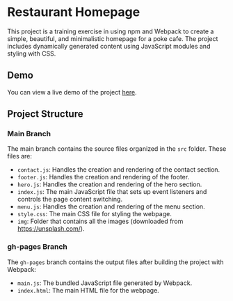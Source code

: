 # Restaurant Homepage

This project is a training exercise in using npm and Webpack to create a simple, beautiful, and minimalistic homepage for a poke cafe. The project includes dynamically generated content using JavaScript modules and styling with CSS.

## Demo

You can view a live demo of the project [here](https://raw.githack.com/vasenkom/Restaurant-homepage/gh-pages/index.html).

## Project Structure

### Main Branch

The main branch contains the source files organized in the `src` folder. These files are:

- `contact.js`: Handles the creation and rendering of the contact section.
- `footer.js`: Handles the creation and rendering of the footer.
- `hero.js`: Handles the creation and rendering of the hero section.
- `index.js`: The main JavaScript file that sets up event listeners and controls the page content switching.
- `menu.js`: Handles the creation and rendering of the menu section.
- `style.css`: The main CSS file for styling the webpage.
-  `img`: Folder that contains all the images (downloaded from https://unsplash.com/).

### gh-pages Branch

The `gh-pages` branch contains the output files after building the project with Webpack:

- `main.js`: The bundled JavaScript file generated by Webpack.
- `index.html`: The main HTML file for the webpage.

